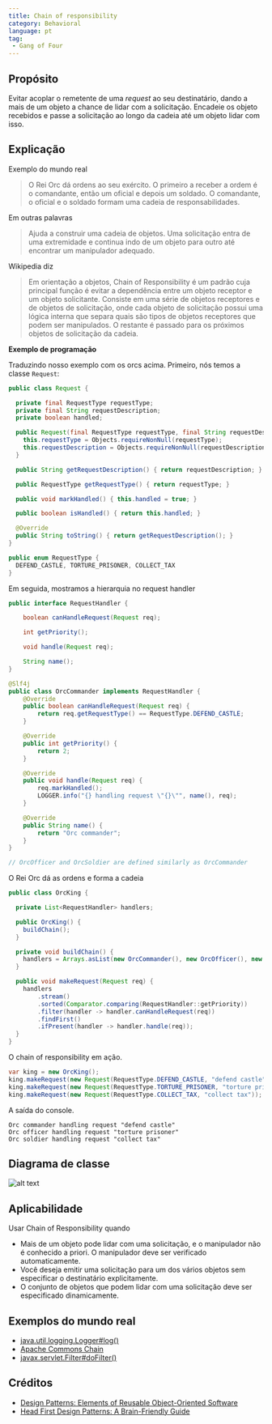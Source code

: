 ```yaml
---
title: Chain of responsibility
category: Behavioral
language: pt
tag:
 - Gang of Four
---
```


## Propósito

Evitar acoplar o remetente de uma *request* ao seu destinatário, dando a mais de um objeto a chance de
lidar com a solicitação. Encadeie os objeto recebidos e passe a solicitação ao longo da cadeia até um objeto
lidar com isso.

## Explicação

Exemplo do mundo real

> O Rei Orc dá ordens ao seu exército. O primeiro a receber a ordem é o comandante, então
> um oficial e depois um soldado. O comandante, o oficial e o soldado formam uma cadeia de responsabilidades.


Em outras palavras

> Ajuda a construir uma cadeia de objetos. Uma solicitação entra de uma extremidade e continua indo de um objeto
> para outro até encontrar um manipulador adequado.

Wikipedia diz

> Em orientação a objetos, Chain of Responsibility é um padrão cuja principal função é evitar a dependência
> entre um objeto receptor e um objeto solicitante. Consiste em uma série de objetos receptores e de objetos
> de solicitação, onde cada objeto de solicitação possui uma lógica interna que separa quais são tipos de
> objetos receptores que podem ser manipulados. O restante é passado para os próximos objetos de solicitação da cadeia.

**Exemplo de programação**

Traduzindo nosso exemplo com os orcs acima. Primeiro, nós temos a classe `Request`:

```java
public class Request {

  private final RequestType requestType;
  private final String requestDescription;
  private boolean handled;

  public Request(final RequestType requestType, final String requestDescription) {
    this.requestType = Objects.requireNonNull(requestType);
    this.requestDescription = Objects.requireNonNull(requestDescription);
  }

  public String getRequestDescription() { return requestDescription; }

  public RequestType getRequestType() { return requestType; }

  public void markHandled() { this.handled = true; }

  public boolean isHandled() { return this.handled; }

  @Override
  public String toString() { return getRequestDescription(); }
}

public enum RequestType {
  DEFEND_CASTLE, TORTURE_PRISONER, COLLECT_TAX
}
```

Em seguida, mostramos a hierarquia no request handler

```java
public interface RequestHandler {

    boolean canHandleRequest(Request req);

    int getPriority();

    void handle(Request req);

    String name();
}

@Slf4j
public class OrcCommander implements RequestHandler {
    @Override
    public boolean canHandleRequest(Request req) {
        return req.getRequestType() == RequestType.DEFEND_CASTLE;
    }

    @Override
    public int getPriority() {
        return 2;
    }

    @Override
    public void handle(Request req) {
        req.markHandled();
        LOGGER.info("{} handling request \"{}\"", name(), req);
    }

    @Override
    public String name() {
        return "Orc commander";
    }
}

// OrcOfficer and OrcSoldier are defined similarly as OrcCommander

```

O Rei Orc dá as ordens e forma a cadeia

```java
public class OrcKing {

  private List<RequestHandler> handlers;

  public OrcKing() {
    buildChain();
  }

  private void buildChain() {
    handlers = Arrays.asList(new OrcCommander(), new OrcOfficer(), new OrcSoldier());
  }

  public void makeRequest(Request req) {
    handlers
        .stream()
        .sorted(Comparator.comparing(RequestHandler::getPriority))
        .filter(handler -> handler.canHandleRequest(req))
        .findFirst()
        .ifPresent(handler -> handler.handle(req));
  }
}
```

O chain of responsibility em ação.

```java
var king = new OrcKing();
king.makeRequest(new Request(RequestType.DEFEND_CASTLE, "defend castle"));
king.makeRequest(new Request(RequestType.TORTURE_PRISONER, "torture prisoner"));
king.makeRequest(new Request(RequestType.COLLECT_TAX, "collect tax"));
```

A saída do console.

```
Orc commander handling request "defend castle"
Orc officer handling request "torture prisoner"
Orc soldier handling request "collect tax"
```

## Diagrama de classe

![alt text](././etc/chain-of-responsibility.urm.png "Diagrama de classe Chain of Responsibility")

## Aplicabilidade

Usar Chain of Responsibility quando

* Mais de um objeto pode lidar com uma solicitação, e o manipulador não é conhecido a priori. O manipulador deve ser verificado automaticamente.
* Você deseja emitir uma solicitação para um dos vários objetos sem especificar o destinatário explicitamente.
* O conjunto de objetos que podem lidar com uma solicitação deve ser especificado dinamicamente.

## Exemplos do mundo real

* [java.util.logging.Logger#log()](http://docs.oracle.com/javase/8/docs/api/java/util/logging/Logger.html#log%28java.util.logging.Level,%20java.lang.String%29)
* [Apache Commons Chain](https://commons.apache.org/proper/commons-chain/index.html)
* [javax.servlet.Filter#doFilter()](http://docs.oracle.com/javaee/7/api/javax/servlet/Filter.html#doFilter-javax.servlet.ServletRequest-javax.servlet.ServletResponse-javax.servlet.FilterChain-)

## Créditos

* [Design Patterns: Elements of Reusable Object-Oriented Software](https://www.amazon.com/gp/product/0201633612/ref=as_li_tl?ie=UTF8&camp=1789&creative=9325&creativeASIN=0201633612&linkCode=as2&tag=javadesignpat-20&linkId=675d49790ce11db99d90bde47f1aeb59)
* [Head First Design Patterns: A Brain-Friendly Guide](https://www.amazon.com/gp/product/0596007124/ref=as_li_tl?ie=UTF8&camp=1789&creative=9325&creativeASIN=0596007124&linkCode=as2&tag=javadesignpat-20&linkId=6b8b6eea86021af6c8e3cd3fc382cb5b)

